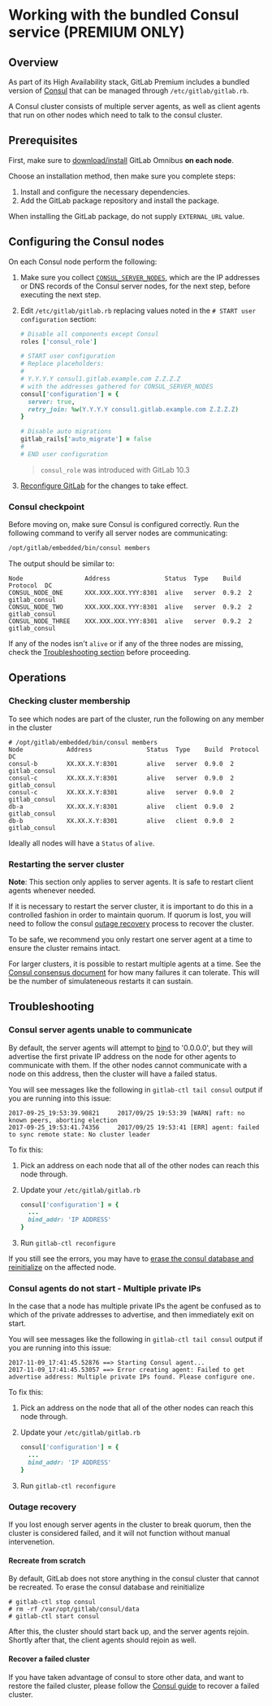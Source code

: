 # Working with the bundled Consul service **(PREMIUM ONLY)**

## Overview

As part of its High Availability stack, GitLab Premium includes a bundled version of [Consul](https://www.consul.io/) that can be managed through `/etc/gitlab/gitlab.rb`.

A Consul cluster consists of multiple server agents, as well as client agents that run on other nodes which need to talk to the consul cluster.

## Prerequisites

First, make sure to [download/install](https://about.gitlab.com/install/)
GitLab Omnibus **on each node**.

Choose an installation method, then make sure you complete steps:

1. Install and configure the necessary dependencies.
1. Add the GitLab package repository and install the package.

When installing the GitLab package, do not supply `EXTERNAL_URL` value.

## Configuring the Consul nodes

On each Consul node perform the following:

1. Make sure you collect [`CONSUL_SERVER_NODES`](database.md#consul-information), which are the IP addresses or DNS records of the Consul server nodes, for the next step, before executing the next step.

1. Edit `/etc/gitlab/gitlab.rb` replacing values noted in the `# START user configuration` section:

    ```ruby
    # Disable all components except Consul
    roles ['consul_role']

    # START user configuration
    # Replace placeholders:
    #
    # Y.Y.Y.Y consul1.gitlab.example.com Z.Z.Z.Z
    # with the addresses gathered for CONSUL_SERVER_NODES
    consul['configuration'] = {
      server: true,
      retry_join: %w(Y.Y.Y.Y consul1.gitlab.example.com Z.Z.Z.Z)
    }

    # Disable auto migrations
    gitlab_rails['auto_migrate'] = false
    #
    # END user configuration
    ```

    > `consul_role` was introduced with GitLab 10.3

1. [Reconfigure GitLab](../restart_gitlab.md#omnibus-gitlab-reconfigure) for the changes
   to take effect.

### Consul checkpoint

Before moving on, make sure Consul is configured correctly. Run the following
command to verify all server nodes are communicating:

```sh
/opt/gitlab/embedded/bin/consul members
```

The output should be similar to:

```
Node                 Address               Status  Type    Build  Protocol  DC
CONSUL_NODE_ONE      XXX.XXX.XXX.YYY:8301  alive   server  0.9.2  2         gitlab_consul
CONSUL_NODE_TWO      XXX.XXX.XXX.YYY:8301  alive   server  0.9.2  2         gitlab_consul
CONSUL_NODE_THREE    XXX.XXX.XXX.YYY:8301  alive   server  0.9.2  2         gitlab_consul
```

If any of the nodes isn't `alive` or if any of the three nodes are missing,
check the [Troubleshooting section](#troubleshooting) before proceeding.

## Operations

### Checking cluster membership

To see which nodes are part of the cluster, run the following on any member in the cluster
```
# /opt/gitlab/embedded/bin/consul members
Node            Address               Status  Type    Build  Protocol  DC
consul-b        XX.XX.X.Y:8301        alive   server  0.9.0  2         gitlab_consul
consul-c        XX.XX.X.Y:8301        alive   server  0.9.0  2         gitlab_consul
consul-c        XX.XX.X.Y:8301        alive   server  0.9.0  2         gitlab_consul
db-a            XX.XX.X.Y:8301        alive   client  0.9.0  2         gitlab_consul
db-b            XX.XX.X.Y:8301        alive   client  0.9.0  2         gitlab_consul
```

Ideally all nodes will have a `Status` of `alive`.

### Restarting the server cluster

**Note**: This section only applies to server agents. It is safe to restart client agents whenever needed.

If it is necessary to restart the server cluster, it is important to do this in a controlled fashion in order to maintain quorum. If quorum is lost, you will need to follow the consul [outage recovery](#outage-recovery) process to recover the cluster.

To be safe, we recommend you only restart one server agent at a time to ensure the cluster remains intact.

For larger clusters, it is possible to restart multiple agents at a time. See the [Consul consensus document](https://www.consul.io/docs/internals/consensus.html#deployment-table) for how many failures it can tolerate. This will be the number of simulateneous restarts it can sustain.

## Troubleshooting

### Consul server agents unable to communicate

By default, the server agents will attempt to [bind](https://www.consul.io/docs/agent/options.html#_bind) to '0.0.0.0', but they will advertise the first private IP address on the node for other agents to communicate with them. If the other nodes cannot communicate with a node on this address, then the cluster will have a failed status.

You will see messages like the following in `gitlab-ctl tail consul` output if you are running into this issue:

```
2017-09-25_19:53:39.90821     2017/09/25 19:53:39 [WARN] raft: no known peers, aborting election
2017-09-25_19:53:41.74356     2017/09/25 19:53:41 [ERR] agent: failed to sync remote state: No cluster leader
```


To fix this:

1. Pick an address on each node that all of the other nodes can reach this node through.
1. Update your `/etc/gitlab/gitlab.rb`

    ```ruby
    consul['configuration'] = {
      ...
      bind_addr: 'IP ADDRESS'
    }
    ```
1. Run `gitlab-ctl reconfigure`

If you still see the errors, you may have to [erase the consul database and reinitialize](#recreate-from-scratch) on the affected node.

### Consul agents do not start - Multiple private IPs

In the case that a node has multiple private IPs the agent be confused as to which of the private addresses to advertise, and then immediately exit on start.

You will see messages like the following in `gitlab-ctl tail consul` output if you are running into this issue:

```
2017-11-09_17:41:45.52876 ==> Starting Consul agent...
2017-11-09_17:41:45.53057 ==> Error creating agent: Failed to get advertise address: Multiple private IPs found. Please configure one.
```

To fix this:

1. Pick an address on the node that all of the other nodes can reach this node through.
1. Update your `/etc/gitlab/gitlab.rb`

    ```ruby
    consul['configuration'] = {
      ...
      bind_addr: 'IP ADDRESS'
    }
    ```
1. Run `gitlab-ctl reconfigure`

### Outage recovery

If you lost enough server agents in the cluster to break quorum, then the cluster is considered failed, and it will not function without manual intervenetion.

#### Recreate from scratch
By default, GitLab does not store anything in the consul cluster that cannot be recreated. To erase the consul database and reinitialize

```
# gitlab-ctl stop consul
# rm -rf /var/opt/gitlab/consul/data
# gitlab-ctl start consul
```

After this, the cluster should start back up, and the server agents rejoin. Shortly after that, the client agents should rejoin as well.

#### Recover a failed cluster
If you have taken advantage of consul to store other data, and want to restore the failed cluster, please follow the [Consul guide](https://www.consul.io/docs/guides/outage.html) to recover a failed cluster.

